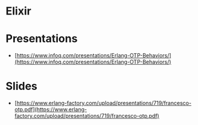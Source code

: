 # Elixir

# Presentations
- [https://www.infoq.com/presentations/Erlang-OTP-Behaviors/](https://www.infoq.com/presentations/Erlang-OTP-Behaviors/)

# Slides
- [https://www.erlang-factory.com/upload/presentations/719/francesco-otp.pdf](https://www.erlang-factory.com/upload/presentations/719/francesco-otp.pdf)
